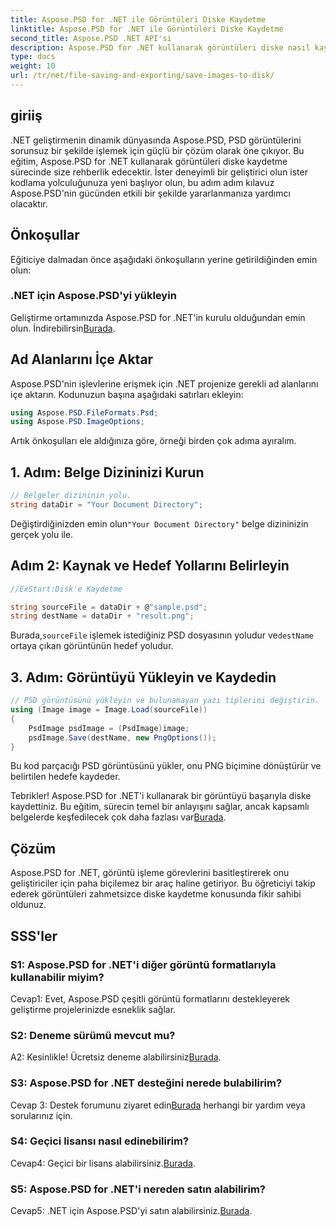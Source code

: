 ```yaml
---
title: Aspose.PSD for .NET ile Görüntüleri Diske Kaydetme
linktitle: Aspose.PSD for .NET ile Görüntüleri Diske Kaydetme
second_title: Aspose.PSD .NET API'si
description: Aspose.PSD for .NET kullanarak görüntüleri diske nasıl kaydedeceğinizi öğrenin. Verimli görüntü işleme için bu adım adım kılavuzu izleyin.
type: docs
weight: 10
url: /tr/net/file-saving-and-exporting/save-images-to-disk/
---
```

## giriiş

.NET geliştirmenin dinamik dünyasında Aspose.PSD, PSD görüntülerini sorunsuz bir şekilde işlemek için güçlü bir çözüm olarak öne çıkıyor. Bu eğitim, Aspose.PSD for .NET kullanarak görüntüleri diske kaydetme sürecinde size rehberlik edecektir. İster deneyimli bir geliştirici olun ister kodlama yolculuğunuza yeni başlıyor olun, bu adım adım kılavuz Aspose.PSD'nin gücünden etkili bir şekilde yararlanmanıza yardımcı olacaktır.

## Önkoşullar

Eğiticiye dalmadan önce aşağıdaki önkoşulların yerine getirildiğinden emin olun:

### .NET için Aspose.PSD'yi yükleyin

 Geliştirme ortamınızda Aspose.PSD for .NET'in kurulu olduğundan emin olun. İndirebilirsin[Burada](https://releases.aspose.com/psd/net/).

## Ad Alanlarını İçe Aktar

Aspose.PSD'nin işlevlerine erişmek için .NET projenize gerekli ad alanlarını içe aktarın. Kodunuzun başına aşağıdaki satırları ekleyin:

```csharp
using Aspose.PSD.FileFormats.Psd;
using Aspose.PSD.ImageOptions;
```

Artık önkoşulları ele aldığınıza göre, örneği birden çok adıma ayıralım.

## 1. Adım: Belge Dizininizi Kurun

```csharp
// Belgeler dizininin yolu.
string dataDir = "Your Document Directory";
```

 Değiştirdiğinizden emin olun`"Your Document Directory"` belge dizininizin gerçek yolu ile.

## Adım 2: Kaynak ve Hedef Yollarını Belirleyin

```csharp
//ExStart:Disk'e Kaydetme

string sourceFile = dataDir + @"sample.psd";
string destName = dataDir + "result.png";
```

 Burada,`sourceFile` işlemek istediğiniz PSD dosyasının yoludur ve`destName` ortaya çıkan görüntünün hedef yoludur.

## 3. Adım: Görüntüyü Yükleyin ve Kaydedin

```csharp
// PSD görüntüsünü yükleyin ve bulunamayan yazı tiplerini değiştirin.
using (Image image = Image.Load(sourceFile))
{
    PsdImage psdImage = (PsdImage)image;
    psdImage.Save(destName, new PngOptions());
}
```

Bu kod parçacığı PSD görüntüsünü yükler, onu PNG biçimine dönüştürür ve belirtilen hedefe kaydeder.

 Tebrikler! Aspose.PSD for .NET'i kullanarak bir görüntüyü başarıyla diske kaydettiniz. Bu eğitim, sürecin temel bir anlayışını sağlar, ancak kapsamlı belgelerde keşfedilecek çok daha fazlası var[Burada](https://reference.aspose.com/psd/net/).

## Çözüm

Aspose.PSD for .NET, görüntü işleme görevlerini basitleştirerek onu geliştiriciler için paha biçilemez bir araç haline getiriyor. Bu öğreticiyi takip ederek görüntüleri zahmetsizce diske kaydetme konusunda fikir sahibi oldunuz.

## SSS'ler

### S1: Aspose.PSD for .NET'i diğer görüntü formatlarıyla kullanabilir miyim?

Cevap1: Evet, Aspose.PSD çeşitli görüntü formatlarını destekleyerek geliştirme projelerinizde esneklik sağlar.

### S2: Deneme sürümü mevcut mu?

 A2: Kesinlikle! Ücretsiz deneme alabilirsiniz[Burada](https://releases.aspose.com/).

### S3: Aspose.PSD for .NET desteğini nerede bulabilirim?

 Cevap 3: Destek forumunu ziyaret edin[Burada](https://forum.aspose.com/c/psd/34) herhangi bir yardım veya sorularınız için.

### S4: Geçici lisansı nasıl edinebilirim?

 Cevap4: Geçici bir lisans alabilirsiniz.[Burada](https://purchase.aspose.com/temporary-license/).

### S5: Aspose.PSD for .NET'i nereden satın alabilirim?

 Cevap5: .NET için Aspose.PSD'yi satın alabilirsiniz.[Burada](https://purchase.aspose.com/buy).